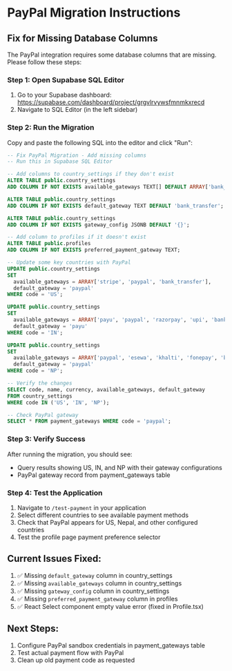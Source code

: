 # PayPal Migration Instructions

## Fix for Missing Database Columns

The PayPal integration requires some database columns that are missing. Please follow these steps:

### Step 1: Open Supabase SQL Editor
1. Go to your Supabase dashboard: https://supabase.com/dashboard/project/grgvlrvywsfmnmkxrecd
2. Navigate to SQL Editor (in the left sidebar)

### Step 2: Run the Migration
Copy and paste the following SQL into the editor and click "Run":

```sql
-- Fix PayPal Migration - Add missing columns
-- Run this in Supabase SQL Editor

-- Add columns to country_settings if they don't exist
ALTER TABLE public.country_settings 
ADD COLUMN IF NOT EXISTS available_gateways TEXT[] DEFAULT ARRAY['bank_transfer'];

ALTER TABLE public.country_settings 
ADD COLUMN IF NOT EXISTS default_gateway TEXT DEFAULT 'bank_transfer';

ALTER TABLE public.country_settings 
ADD COLUMN IF NOT EXISTS gateway_config JSONB DEFAULT '{}';

-- Add column to profiles if it doesn't exist  
ALTER TABLE public.profiles 
ADD COLUMN IF NOT EXISTS preferred_payment_gateway TEXT;

-- Update some key countries with PayPal
UPDATE public.country_settings 
SET 
  available_gateways = ARRAY['stripe', 'paypal', 'bank_transfer'],
  default_gateway = 'paypal'
WHERE code = 'US';

UPDATE public.country_settings 
SET 
  available_gateways = ARRAY['payu', 'paypal', 'razorpay', 'upi', 'bank_transfer'],
  default_gateway = 'payu'
WHERE code = 'IN';

UPDATE public.country_settings 
SET 
  available_gateways = ARRAY['paypal', 'esewa', 'khalti', 'fonepay', 'bank_transfer'],
  default_gateway = 'paypal'
WHERE code = 'NP';

-- Verify the changes
SELECT code, name, currency, available_gateways, default_gateway 
FROM country_settings 
WHERE code IN ('US', 'IN', 'NP');

-- Check PayPal gateway
SELECT * FROM payment_gateways WHERE code = 'paypal';
```

### Step 3: Verify Success
After running the migration, you should see:
- Query results showing US, IN, and NP with their gateway configurations
- PayPal gateway record from payment_gateways table

### Step 4: Test the Application
1. Navigate to `/test-payment` in your application
2. Select different countries to see available payment methods
3. Check that PayPal appears for US, Nepal, and other configured countries
4. Test the profile page payment preference selector

## Current Issues Fixed:
1. ✅ Missing `default_gateway` column in country_settings
2. ✅ Missing `available_gateways` column in country_settings  
3. ✅ Missing `gateway_config` column in country_settings
4. ✅ Missing `preferred_payment_gateway` column in profiles
5. ✅ React Select component empty value error (fixed in Profile.tsx)

## Next Steps:
1. Configure PayPal sandbox credentials in payment_gateways table
2. Test actual payment flow with PayPal
3. Clean up old payment code as requested